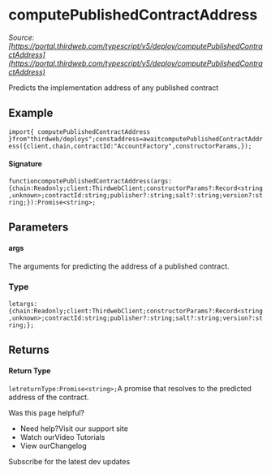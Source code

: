 # computePublishedContractAddress

*Source: [https://portal.thirdweb.com/typescript/v5/deploy/computePublishedContractAddress](https://portal.thirdweb.com/typescript/v5/deploy/computePublishedContractAddress)*

Predicts the implementation address of any published contract

## Example

`import{ computePublishedContractAddress }from"thirdweb/deploys";constaddress=awaitcomputePublishedContractAddress({client,chain,contractId:"AccountFactory",constructorParams,});`
#### Signature

`functioncomputePublishedContractAddress(args:{chain:Readonly;client:ThirdwebClient;constructorParams?:Record<string,unknown>;contractId:string;publisher?:string;salt?:string;version?:string;}):Promise<string>;`
## Parameters

#### args

The arguments for predicting the address of a published contract.

### Type

`letargs:{chain:Readonly;client:ThirdwebClient;constructorParams?:Record<string,unknown>;contractId:string;publisher?:string;salt?:string;version?:string;};`
## Returns

#### Return Type

`letreturnType:Promise<string>;`A promise that resolves to the predicted address of the contract.

Was this page helpful?

* Need help?Visit our support site
* Watch ourVideo Tutorials
* View ourChangelog

Subscribe for the latest dev updates


